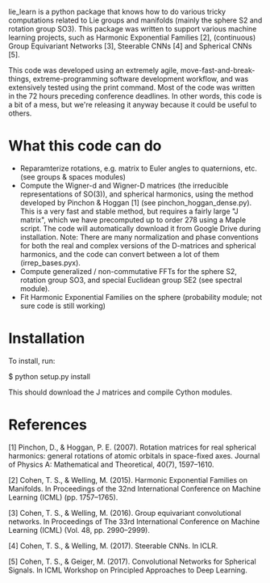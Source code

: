 lie_learn is a python package that knows how to do various tricky computations related to Lie groups and manifolds (mainly the sphere S2 and rotation group SO3). This package was written to support various machine learning projects, such as Harmonic Exponential Families [2], (continuous) Group Equivariant Networks [3], Steerable CNNs [4] and Spherical CNNs [5].

This code was developed using an extremely agile, move-fast-and-break-things, extreme-programming software development workflow, and was extensively tested using the print command. Most of the code was written in the 72 hours preceding conference deadlines. In other words, this code is a bit of a mess, but we're releasing it anyway because it could be useful to others.

# What this code can do
- Reparamterize rotations, e.g. matrix to Euler angles to quaternions, etc. (see groups & spaces modules)
- Compute the Wigner-d and Wigner-D matrices (the irreducible representations of SO(3)), and spherical harmonics, using the method developed by Pinchon & Hoggan [1] (see pinchon_hoggan_dense.py). This is a very fast and stable method, but requires a fairly large "J matrix", which we have precomputed up to order 278 using a Maple script. The code will automatically download it from Google Drive during installation.
Note: There are many normalization and phase conventions for both the real and complex versions of the D-matrices and spherical harmonics, and the code can convert between a lot of them (irrep_bases.pyx).
- Compute generalized / non-commutative FFTs for the sphere S2, rotation group SO3, and special Euclidean group SE2 (see spectral module).
- Fit Harmonic Exponential Families on the sphere (probability module; not sure code is still working)

# Installation
To install, run:

$ python setup.py install

This should download the J matrices and compile Cython modules. 

# References
[1] Pinchon, D., & Hoggan, P. E. (2007). Rotation matrices for real spherical harmonics: general rotations of atomic orbitals in space-fixed axes. Journal of Physics A: Mathematical and Theoretical, 40(7), 1597–1610.

[2] Cohen, T. S., & Welling, M. (2015). Harmonic Exponential Families on Manifolds. In Proceedings of the 32nd International Conference on Machine Learning (ICML) (pp. 1757–1765).

[3] Cohen, T. S., & Welling, M. (2016). Group equivariant convolutional networks. In Proceedings of The 33rd International Conference on Machine Learning (ICML) (Vol. 48, pp. 2990–2999).

[4] Cohen, T. S., & Welling, M. (2017). Steerable CNNs. In ICLR.

[5] Cohen, T. S., & Geiger, M. (2017). Convolutional Networks for Spherical Signals. In ICML Workshop on Principled Approaches to Deep Learning.